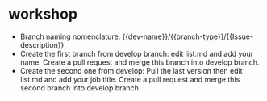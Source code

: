 # workshop

- Branch naming nomenclature: {{dev-name}}/{{branch-type}}/{{Issue-description}}
- Create the first branch from develop branch: edit list.md and add your name. Create a pull request and merge this branch into develop branch.
- Create the second one from develop: Pull the last version then edit list.md and add your job title. Create a pull request and merge this second branch into develop branch